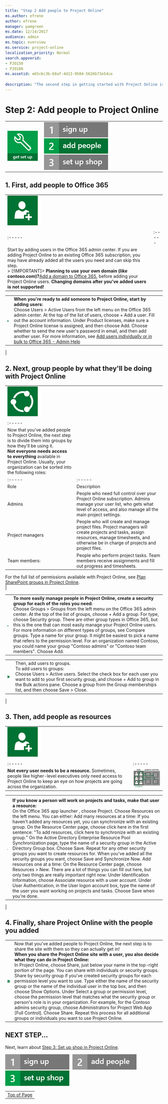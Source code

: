 ```yaml
---
title: "Step 2 Add people to Project Online"
ms.author: efrene
author: efrene
manager: pamgreen
ms.date: 12/14/2017
audience: admin
ms.topic: overview
ms.service: project-online
localization_priority: Normal
search.appverid:
- PJO150
- PJO160
ms.assetid: e65c6c3b-68af-4d13-9504-5626b73e54ce

description: "The second step in getting started with Project Online is adding the people who will use it."
---
```


# Step 2: Add people to Project Online

|||
|:-----|:-----|
|![Get set up](media/6b503a9c-4ef0-409b-ab56-09e804cfe0c3.png)           <br/> |[![Step 1: Sign up for Project Online](media/f82f0100-dc58-47d6-960a-28db901de6d8.png)](step-1-sign-up-for-project-online.md)          ![Step 2: Add people to Project Online](media/1e3028cb-08d7-482c-b57c-c2f24a4951a0.png)          [![Step 3: Set up shop in Project Online](media/e27ceef5-1c39-43e4-92ac-300d58fb65c8.png)](step-3-set-up-shop-in-project-online.md) <br/> |
   
## 1. First, add people to Office 365
<a name="__top"> </a>

|||
|:-----|:-----|
|![Add user](media/adf53af3-c248-4fd8-95fd-26c2a7cdb3e4.png)           <br/> |
|||
|:-----|:-----|
|Start by adding users in the Office 365 admin center. If you are adding Project Online to an existing Office 365 subscription, you may have already added all the users you need and can skip this step.  <br/> > [!IMPORTANT]> **Planning to use your own domain (like contoso.com)?**[Add a domain to Office 365](https://support.office.com/article/6383f56d-3d09-4dcb-9b41-b5f5a5efd611), before adding your Project Online users. **Changing domains after you've added users is not supported!**         ||
   
|||
|:-----|:-----|
|![Arrow](media/2005a697-28c3-44a3-9194-3a1e2af483ac.png)           <br/> |**When you're ready to add someone to Project Online, start by adding users:** <br/> Choose Users \> Active Users from the left menu on the Office 365 admin center. At the top of the list of users, choose + Add a user. Fill out the account information. Under Product licenses, make sure a Project Online license is assigned, and then choose Add. Choose whether to send the new user's password in email, and then add another user. For more information, see [Add users individually or in bulk to Office 365 - Admin Help](https://support.office.com/article/1970f7d6-03b5-442f-b385-5880b9c256ec) <br/> |
   
|
   
## 2. Next, group people by what they'll be doing with Project Online
<a name="__top"> </a>

|||
|:-----|:-----|
|![Share](media/94aea025-98ff-4a16-af99-3f91e31ed1e9.png)           <br/> |
||
|:-----|
|Now that you've added people to Project Online, the next step is to divide them into groups by how they'll be using it.  <br/> **Not everyone needs access to everything** available in Project Online. Usually, your organization can be sorted into the following roles:  <br/> ||||
|:-----|:-----|:-----|
|Role  <br/> |Description  <br/> |Permission name  <br/> |
|Admins  <br/> |People who need full control over your Project Online subscription. Admins manage your user list, who gets what level of access, and also manage all the main project settings.  <br/> |**Administrators for Project Web App [Full Control]** <br/> |
|Project managers  <br/> |People who will create and manage project files. Project managers will create projects and tasks, assign resources, manage timesheets, and otherwise be in charge of projects and project files.  <br/> |**Project Managers for Project Web App [Design, Manage Subsites]** <br/> |
|Team members:  <br/> |People who perform project tasks. Team members receive assignments and fill out progress and timesheets.  <br/> |**Team Members for Project Web App [Read]** <br/> |
   
For the full list of permissions available with Project Online, see [Plan SharePoint groups in Project Online](plan-sharepoint-groups-in-project-online.md).  <br/> |
   
|||
|:-----|:-----|
|![Arrow](media/2005a697-28c3-44a3-9194-3a1e2af483ac.png)           <br/> |**To more easily manage people in Project Online, create a security group for each of the roles you need:** <br/> Choose Groups \> Groups from the left menu on the Office 365 admin center. At the top of the list of groups, choose + Add a group. For type, choose Security group. There are other group types in Office 365, but this is the one that can most easily manage your Project Online users. For more information on different types of groups, see Compare groups. Type a name for your group. It might be easiest to pick a name that refers to the permission level. For an organization named Contoso, you could name your group "Contoso admins" or "Contoso team members". Choose Add. |
   
|||
|:-----|:-----|
|![Arrow](media/2005a697-28c3-44a3-9194-3a1e2af483ac.png)           <br/> |Then, add users to groups.  <br/> To add users to groups:  <br/> Choose Users \> Active users. Select the check box for each user you want to add to your first security group, and choose + Add to group in the Bulk actions pane. Choose a group from the Group memberships list, and then choose Save \> Close. |
   
|
   
## 3. Then, add people as resources
<a name="__top"> </a>

|||
|:-----|:-----|
|![Add user](media/adf53af3-c248-4fd8-95fd-26c2a7cdb3e4.png)           <br/> |
|||
|:-----|:-----|
|**Not every user needs to be a resource.** Sometimes, people like higher-level executives only need access to Project Online to keep an eye on how projects are going across the organization.  <br/> |![Users and resources](media/2cc5476a-68eb-4f42-8ca4-6e1c672f2c0c.png)           <br/> |
   
|||
|:-----|:-----|
|||
|![Arrow](media/2005a697-28c3-44a3-9194-3a1e2af483ac.png)           <br/> |**If you know a person will work on projects and tasks, make that user a resource:** <br/> On the Office 365 app launcher , choose Project.  Choose Resources on the left menu. You can either:   Add many resources at a time: If you haven't added any resources yet, you can synchronize with an existing group.   On the Resource Center page, choose click here in the first sentence: "To add resources, click here to synchronize with an existing group."   On the Active Directory Enterprise Resource Pool Synchronization page, type the name of a security group in the Active Directory Group box.   Choose Save.   Repeat for any other security groups you want to create resources for. When you've added all the security groups you want, choose Save and Synchronize Now.   Add resources one at a time:   On the Resource Center page, choose Resources \> New.   There are a lot of things you can fill out here, but only two things are really important right now:   Under Identification Information, choose Associate resource with a user account.   Under User Authentication, in the User logon account box, type the name of the user you want working on projects and tasks.   Choose Save when you're done.  |
   
|
   
## 4. Finally, share Project Online with the people you added
<a name="__top"> </a>

|||
|:-----|:-----|
|![Share](media/94aea025-98ff-4a16-af99-3f91e31ed1e9.png)           <br/> |Now that you've added people to Project Online, the next step is to share the site with them so they can actually get in!  <br/> **When you share the Project Online site with a user, you also decide what they can do in Project Online:** <br/> In Project Online, choose Share, just below your name in the top-right portion of the page. You can share with individuals or security groups. Share by security group if you've created security groups for each permission level you want to use. Type either the name of the security group or the name of the individual user in the top box, and then choose Show Options. Under Select a group or permission level, choose the permission level that matches what the security group or person's role is in your organization. For example, for the Contoso admins security group, choose Administrators for Project Web App [Full Control]. Choose Share. Repeat this process for all additional groups or individuals you want to use Project Online. |
   
## NEXT STEP...
<a name="__top"> </a>

Next, learn about [Step 3: Set up shop in Project Online](step-3-set-up-shop-in-project-online.md).
  
[![Step 1: Sign up for Project Online](media/f82f0100-dc58-47d6-960a-28db901de6d8.png)](step-1-sign-up-for-project-online.md)![Step 2: Add people to Project Online](media/be1ca863-defe-4156-a5b1-68cea288476f.png)[![Step 3: Set up shop in Project Online](media/e002dacf-722f-4af8-9d22-b606d22a8051.png)](step-3-set-up-shop-in-project-online.md)
  
||
|:-----|
|[Top of Page](step-1-sign-up-for-project-online.md#__top)|
   


